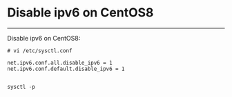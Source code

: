 # Disable ipv6 on CentOS8
<!-- date: 2020-06-03 00:00:00 -->
<!-- category: centos -->
<!-- tags: CentOS, Linux, ipv6 -->
***
Disable ipv6 on CentOS8:
        
    # vi /etc/sysctl.conf

    net.ipv6.conf.all.disable_ipv6 = 1
    net.ipv6.conf.default.disable_ipv6 = 1


    sysctl -p